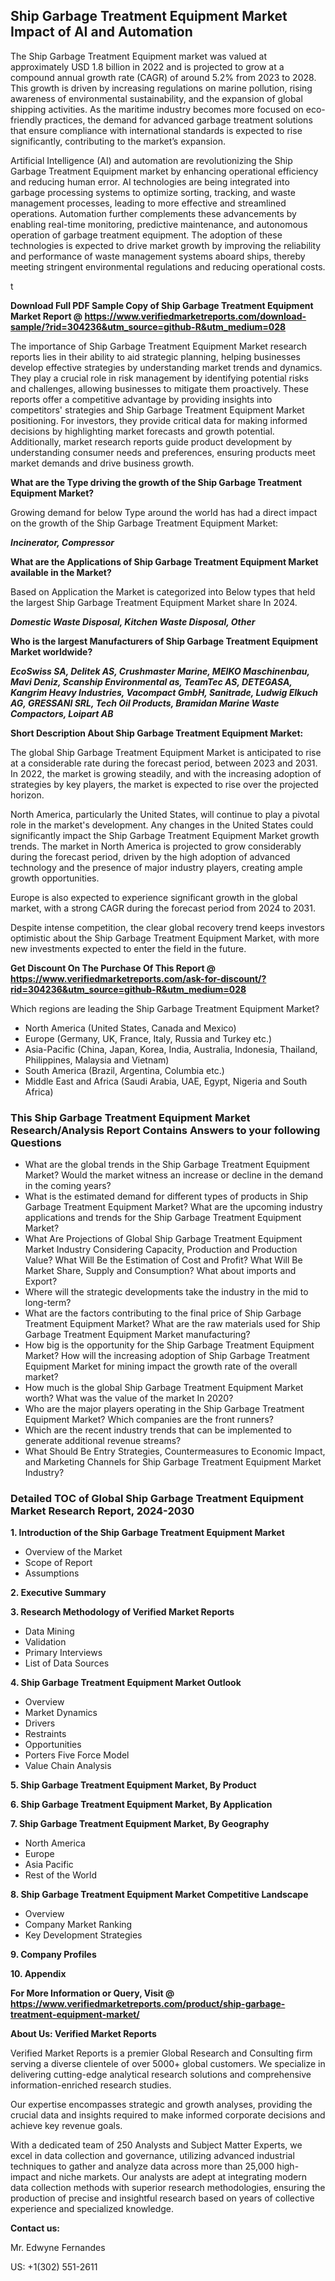 <h2>Ship Garbage Treatment Equipment Market Impact of AI and Automation</h2><p>The Ship Garbage Treatment Equipment market was valued at approximately USD 1.8 billion in 2022 and is projected to grow at a compound annual growth rate (CAGR) of around 5.2% from 2023 to 2028. This growth is driven by increasing regulations on marine pollution, rising awareness of environmental sustainability, and the expansion of global shipping activities. As the maritime industry becomes more focused on eco-friendly practices, the demand for advanced garbage treatment solutions that ensure compliance with international standards is expected to rise significantly, contributing to the market’s expansion.</p><p>Artificial Intelligence (AI) and automation are revolutionizing the Ship Garbage Treatment Equipment market by enhancing operational efficiency and reducing human error. AI technologies are being integrated into garbage processing systems to optimize sorting, tracking, and waste management processes, leading to more effective and streamlined operations. Automation further complements these advancements by enabling real-time monitoring, predictive maintenance, and autonomous operation of garbage treatment equipment. The adoption of these technologies is expected to drive market growth by improving the reliability and performance of waste management systems aboard ships, thereby meeting stringent environmental regulations and reducing operational costs.</p>t</p><p id="" class=""><strong>Download Full PDF Sample Copy of Ship Garbage Treatment Equipment Market Report @ <a href="https://www.verifiedmarketreports.com/download-sample/?rid=304236&utm_source=github-R&utm_medium=028" target="_blank">https://www.verifiedmarketreports.com/download-sample/?rid=304236&utm_source=github-R&utm_medium=028</a></strong></p><p>The importance of&nbsp;Ship Garbage Treatment Equipment Market research reports lies in their ability to aid strategic planning, helping businesses develop effective strategies by understanding market trends and dynamics. They play a crucial role in risk management by identifying potential risks and challenges, allowing businesses to mitigate them proactively. These reports offer a competitive advantage by providing insights into competitors' strategies and Ship Garbage Treatment Equipment Market positioning. For investors, they provide critical data for making informed decisions by highlighting market forecasts and growth potential. Additionally, market research reports guide product development by understanding consumer needs and preferences, ensuring products meet market demands and drive business growth.</p><p><strong>What are the&nbsp;Type driving the growth of the Ship Garbage Treatment Equipment Market?</strong></p><p id="" class="">Growing demand for below Type around the world has had a direct impact on the growth of the Ship Garbage Treatment Equipment Market:</p><em><strong>Incinerator, Compressor</strong></em></p><strong>What are the&nbsp;Applications&nbsp;of Ship Garbage Treatment Equipment Market available in the Market?</strong></p><p id="" class="">Based on Application the Market is categorized into Below types that held the largest Ship Garbage Treatment Equipment Market share In 2024.</p><em><strong>Domestic Waste Disposal, Kitchen Waste Disposal, Other</strong></em></p><strong>Who is the largest Manufacturers of Ship Garbage Treatment Equipment Market worldwide?</strong></p><p><em><strong>EcoSwiss SA, Delitek AS, Crushmaster Marine, MEIKO Maschinenbau, Mavi Deniz, Scanship Environmental as, TeamTec AS, DETEGASA, Kangrim Heavy Industries, Vacompact GmbH, Sanitrade, Ludwig Elkuch AG, GRESSANI SRL, Tech Oil Products, Bramidan Marine Waste Compactors, Loipart AB</strong></em></p><p id="" class=""><strong>Short Description About Ship Garbage Treatment Equipment Market:</strong></p><p>The global Ship Garbage Treatment Equipment Market is anticipated to rise at a considerable rate during the forecast period, between 2023 and 2031. In 2022, the market is growing steadily, and with the increasing adoption of strategies by key players, the market is expected to rise over the projected horizon.</p><p>North America, particularly the United States, will continue to play a pivotal role in the market's development. Any changes in the United States could significantly impact the Ship Garbage Treatment Equipment Market growth trends. The market in North America is projected to grow considerably during the forecast period, driven by the high adoption of advanced technology and the presence of major industry players, creating ample growth opportunities.</p><p>Europe is also expected to experience significant growth in the global market, with a strong CAGR during the forecast period from 2024 to 2031.</p><p>Despite intense competition, the clear global recovery trend keeps investors optimistic about the Ship Garbage Treatment Equipment Market, with more new investments expected to enter the field in the future.</p><p id="" class=""><strong>Get Discount On The Purchase Of This Report @ <a href="https://www.verifiedmarketreports.com/ask-for-discount/?rid=304236&utm_source=github-R&utm_medium=028" target="_blank">https://www.verifiedmarketreports.com/ask-for-discount/?rid=304236&utm_source=github-R&utm_medium=028</a></strong></p>Which regions are leading the Ship Garbage Treatment Equipment Market?</p><ul><li>North America (United States, Canada and Mexico)</li><li>Europe (Germany, UK, France, Italy, Russia and Turkey etc.)</li><li>Asia-Pacific (China, Japan, Korea, India, Australia, Indonesia, Thailand, Philippines, Malaysia and Vietnam)</li><li>South America (Brazil, Argentina, Columbia etc.)</li><li>Middle East and Africa (Saudi Arabia, UAE, Egypt, Nigeria and South Africa)</li></ul><h3 id="" class="">This Ship Garbage Treatment Equipment Market Research/Analysis Report Contains Answers to your following Questions</h3><ul><li>What are the global trends in the Ship Garbage Treatment Equipment Market? Would the market witness an increase or decline in the demand in the coming years?</li><li>What is the estimated demand for different types of products in Ship Garbage Treatment Equipment Market? What are the upcoming industry applications and trends for the Ship Garbage Treatment Equipment Market?</li><li>What Are Projections of Global Ship Garbage Treatment Equipment Market Industry Considering Capacity, Production and Production Value? What Will Be the Estimation of Cost and Profit? What Will Be Market Share, Supply and Consumption? What about imports and Export?</li><li>Where will the strategic developments take the industry in the mid to long-term?</li><li>What are the factors contributing to the final price of Ship Garbage Treatment Equipment Market? What are the raw materials used for Ship Garbage Treatment Equipment Market manufacturing?</li><li>How big is the opportunity for the Ship Garbage Treatment Equipment Market? How will the increasing adoption of Ship Garbage Treatment Equipment Market for mining impact the growth rate of the overall market?</li><li>How much is the global Ship Garbage Treatment Equipment Market worth? What was the value of the market In 2020?</li><li>Who are the major players operating in the Ship Garbage Treatment Equipment Market? Which companies are the front runners?</li><li>Which are the recent industry trends that can be implemented to generate additional revenue streams?</li><li>What Should Be Entry Strategies, Countermeasures to Economic Impact, and Marketing Channels for Ship Garbage Treatment Equipment Market Industry?</li></ul><h3 id="" class="">Detailed TOC of Global Ship Garbage Treatment Equipment Market Research Report, 2024-2030</h3><p id="" class=""><strong>1. Introduction of the Ship Garbage Treatment Equipment Market</strong></p><ul><li>Overview of the Market</li><li>Scope of Report</li><li>Assumptions</li></ul><p id="" class=""><strong>2. Executive Summary</strong></p><p id="" class=""><strong>3. Research Methodology of Verified Market Reports</strong></p><ul><li>Data Mining</li><li>Validation</li><li>Primary Interviews</li><li>List of Data Sources</li></ul><p id="" class=""><strong>4. Ship Garbage Treatment Equipment Market Outlook</strong></p><ul><li>Overview</li><li>Market Dynamics</li><li>Drivers</li><li>Restraints</li><li>Opportunities</li><li>Porters Five Force Model</li><li>Value Chain Analysis</li></ul><p id="" class=""><strong>5. Ship Garbage Treatment Equipment Market, By Product</strong></p><p id="" class=""><strong>6. Ship Garbage Treatment Equipment Market, By Application</strong></p><p id="" class=""><strong>7. Ship Garbage Treatment Equipment Market, By Geography</strong></p><ul><li>North America</li><li>Europe</li><li>Asia Pacific</li><li>Rest of the World</li></ul><p id="" class=""><strong>8. Ship Garbage Treatment Equipment Market Competitive Landscape</strong></p><ul><li>Overview</li><li>Company Market Ranking</li><li>Key Development Strategies</li></ul><p id="" class=""><strong>9. Company Profiles</strong></p><p id="" class=""><strong>10. Appendix</strong></p><p id="" class=""><strong>For More Information or Query, Visit @ <a href="https://www.verifiedmarketreports.com/product/ship-garbage-treatment-equipment-market/" target="_blank">https://www.verifiedmarketreports.com/product/ship-garbage-treatment-equipment-market/</a></strong></p><p id="" class=""><strong>About Us: Verified Market Reports</strong></p><p id="" class="">Verified Market Reports is a premier Global Research and Consulting firm serving a diverse clientele of over 5000+ global customers. We specialize in delivering cutting-edge analytical research solutions and comprehensive information-enriched research studies.</p><p id="" class="">Our expertise encompasses strategic and growth analyses, providing the crucial data and insights required to make informed corporate decisions and achieve key revenue goals.</p><p id="" class="">With a dedicated team of 250 Analysts and Subject Matter Experts, we excel in data collection and governance, utilizing advanced industrial techniques to gather and analyze data across more than 25,000 high-impact and niche markets. Our analysts are adept at integrating modern data collection methods with superior research methodologies, ensuring the production of precise and insightful research based on years of collective experience and specialized knowledge.</p><p id="" class=""><strong>Contact us:</strong></p><p id="" class="">Mr. Edwyne Fernandes</p><p id="" class="">US: +1(302) 551-2611</p>